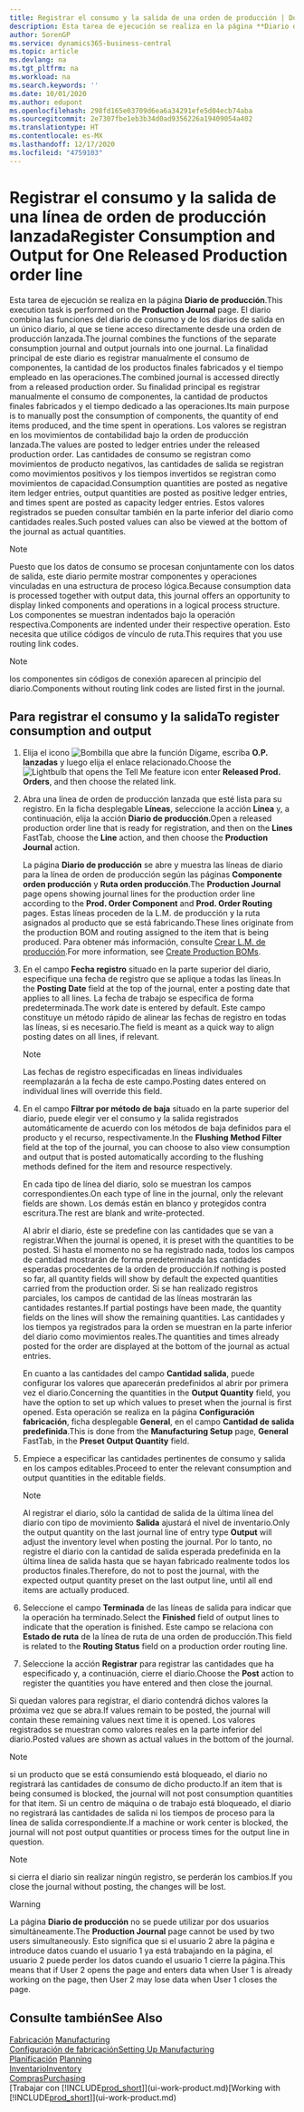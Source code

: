 ```yaml
---
title: Registrar el consumo y la salida de una orden de producción | Documentos de Microsoft
description: Esta tarea de ejecución se realiza en la página **Diario de producción**. El diario combina las funciones del diario de consumo y de los diarios de salida en un único diario, al que se tiene acceso directamente desde una orden de producción lanzada. La finalidad principal de este diario es registrar manualmente el consumo de componentes, la cantidad de los productos finales fabricados y el tiempo empleado en las operaciones. Su finalidad principal es registrar manualmente el consumo de componentes, la cantidad de productos finales fabricados y el tiempo dedicado a las operaciones.
author: SorenGP
ms.service: dynamics365-business-central
ms.topic: article
ms.devlang: na
ms.tgt_pltfrm: na
ms.workload: na
ms.search.keywords: ''
ms.date: 10/01/2020
ms.author: edupont
ms.openlocfilehash: 298fd165e03709d6ea6a34291efe5d04ecb74aba
ms.sourcegitcommit: 2e7307fbe1eb3b34d0ad9356226a19409054a402
ms.translationtype: HT
ms.contentlocale: es-MX
ms.lasthandoff: 12/17/2020
ms.locfileid: "4759103"
---
```

# <a name="register-consumption-and-output-for-one-released-production-order-line"></a><span data-ttu-id="c395c-106">Registrar el consumo y la salida de una línea de orden de producción lanzada</span><span class="sxs-lookup"><span data-stu-id="c395c-106">Register Consumption and Output for One Released Production order line</span></span>
<span data-ttu-id="c395c-107">Esta tarea de ejecución se realiza en la página **Diario de producción**.</span><span class="sxs-lookup"><span data-stu-id="c395c-107">This execution task is performed on the **Production Journal** page.</span></span> <span data-ttu-id="c395c-108">El diario combina las funciones del diario de consumo y de los diarios de salida en un único diario, al que se tiene acceso directamente desde una orden de producción lanzada.</span><span class="sxs-lookup"><span data-stu-id="c395c-108">The journal combines the functions of the separate consumption journal and output journals into one journal.</span></span> <span data-ttu-id="c395c-109">La finalidad principal de este diario es registrar manualmente el consumo de componentes, la cantidad de los productos finales fabricados y el tiempo empleado en las operaciones.</span><span class="sxs-lookup"><span data-stu-id="c395c-109">The combined journal is accessed directly from a released production order.</span></span> <span data-ttu-id="c395c-110">Su finalidad principal es registrar manualmente el consumo de componentes, la cantidad de productos finales fabricados y el tiempo dedicado a las operaciones.</span><span class="sxs-lookup"><span data-stu-id="c395c-110">Its main purpose is to manually post the consumption of components, the quantity of end items produced, and the time spent in operations.</span></span> <span data-ttu-id="c395c-111">Los valores se registran en los movimientos de contabilidad bajo la orden de producción lanzada.</span><span class="sxs-lookup"><span data-stu-id="c395c-111">The values are posted to ledger entries under the released production order.</span></span> <span data-ttu-id="c395c-112">Las cantidades de consumo se registran como movimientos de producto negativos, las cantidades de salida se registran como movimientos positivos y los tiempos invertidos se registran como movimientos de capacidad.</span><span class="sxs-lookup"><span data-stu-id="c395c-112">Consumption quantities are posted as negative item ledger entries, output quantities are posted as positive ledger entries, and times spent are posted as capacity ledger entries.</span></span> <span data-ttu-id="c395c-113">Estos valores registrados se pueden consultar también en la parte inferior del diario como cantidades reales.</span><span class="sxs-lookup"><span data-stu-id="c395c-113">Such posted values can also be viewed at the bottom of the journal as actual quantities.</span></span>  

> [!NOTE]  
>  <span data-ttu-id="c395c-114">Puesto que los datos de consumo se procesan conjuntamente con los datos de salida, este diario permite mostrar componentes y operaciones vinculadas en una estructura de proceso lógica.</span><span class="sxs-lookup"><span data-stu-id="c395c-114">Because consumption data is processed together with output data, this journal offers an opportunity to display linked components and operations in a logical process structure.</span></span> <span data-ttu-id="c395c-115">Los componentes se muestran indentados bajo la operación respectiva.</span><span class="sxs-lookup"><span data-stu-id="c395c-115">Components are indented under their respective operation.</span></span> <span data-ttu-id="c395c-116">Esto necesita que utilice códigos de vínculo de ruta.</span><span class="sxs-lookup"><span data-stu-id="c395c-116">This requires that you use routing link codes.</span></span>  

> [!NOTE]  
>  <span data-ttu-id="c395c-117">los componentes sin códigos de conexión aparecen al principio del diario.</span><span class="sxs-lookup"><span data-stu-id="c395c-117">Components without routing link codes are listed first in the journal.</span></span>  

## <a name="to-register-consumption-and-output"></a><span data-ttu-id="c395c-118">Para registrar el consumo y la salida</span><span class="sxs-lookup"><span data-stu-id="c395c-118">To register consumption and output</span></span>  
1.  <span data-ttu-id="c395c-119">Elija el icono ![Bombilla que abre la función Dígame](media/ui-search/search_small.png "Dígame qué desea hacer"), escriba **O.P. lanzadas** y luego elija el enlace relacionado.</span><span class="sxs-lookup"><span data-stu-id="c395c-119">Choose the ![Lightbulb that opens the Tell Me feature](media/ui-search/search_small.png "Tell me what you want to do") icon enter **Released Prod. Orders**, and then choose the related link.</span></span>  
2.  <span data-ttu-id="c395c-120">Abra una línea de orden de producción lanzada que esté lista para su registro. En la ficha desplegable **Líneas**, seleccione la acción **Línea** y, a continuación, elija la acción **Diario de producción**.</span><span class="sxs-lookup"><span data-stu-id="c395c-120">Open a released production order line that is ready for registration, and then on the **Lines** FastTab, choose the **Line** action, and then choose the **Production Journal** action.</span></span>  

    <span data-ttu-id="c395c-121">La página **Diario de producción** se abre y muestra las líneas de diario para la línea de orden de producción según las páginas **Componente orden producción** y **Ruta orden producción**.</span><span class="sxs-lookup"><span data-stu-id="c395c-121">The **Production Journal** page opens showing journal lines for the production order line according to the **Prod. Order Component** and **Prod. Order Routing** pages.</span></span> <span data-ttu-id="c395c-122">Estas líneas proceden de la L.M. de producción y la ruta asignados al producto que se está fabricando.</span><span class="sxs-lookup"><span data-stu-id="c395c-122">These lines originate from the production BOM and routing assigned to the item that is being produced.</span></span> <span data-ttu-id="c395c-123">Para obtener más información, consulte [Crear L.M. de producción](production-how-to-create-routings.md).</span><span class="sxs-lookup"><span data-stu-id="c395c-123">For more information, see [Create Production BOMs](production-how-to-create-routings.md).</span></span>  

3.  <span data-ttu-id="c395c-124">En el campo **Fecha registro** situado en la parte superior del diario, especifique una fecha de registro que se aplique a todas las líneas.</span><span class="sxs-lookup"><span data-stu-id="c395c-124">In the **Posting Date** field at the top of the journal, enter a posting date that applies to all lines.</span></span> <span data-ttu-id="c395c-125">La fecha de trabajo se especifica de forma predeterminada.</span><span class="sxs-lookup"><span data-stu-id="c395c-125">The work date is entered by default.</span></span> <span data-ttu-id="c395c-126">Este campo constituye un método rápido de alinear las fechas de registro en todas las líneas, si es necesario.</span><span class="sxs-lookup"><span data-stu-id="c395c-126">The field is meant as a quick way to align posting dates on all lines, if relevant.</span></span>  

    > [!NOTE]  
    >  <span data-ttu-id="c395c-127">Las fechas de registro especificadas en líneas individuales reemplazarán a la fecha de este campo.</span><span class="sxs-lookup"><span data-stu-id="c395c-127">Posting dates entered on individual lines will override this field.</span></span>  

4.  <span data-ttu-id="c395c-128">En el campo **Filtrar por método de baja** situado en la parte superior del diario, puede elegir ver el consumo y la salida registrados automáticamente de acuerdo con los métodos de baja definidos para el producto y el recurso, respectivamente.</span><span class="sxs-lookup"><span data-stu-id="c395c-128">In the **Flushing Method Filter** field at the top of the journal, you can choose to also view consumption and output that is posted automatically according to the flushing methods defined for the item and resource respectively.</span></span>  

    <span data-ttu-id="c395c-129">En cada tipo de línea del diario, solo se muestran los campos correspondientes.</span><span class="sxs-lookup"><span data-stu-id="c395c-129">On each type of line in the journal, only the relevant fields are shown.</span></span> <span data-ttu-id="c395c-130">Los demás están en blanco y protegidos contra escritura.</span><span class="sxs-lookup"><span data-stu-id="c395c-130">The rest are blank and write-protected.</span></span>  

    <span data-ttu-id="c395c-131">Al abrir el diario, éste se predefine con las cantidades que se van a registrar.</span><span class="sxs-lookup"><span data-stu-id="c395c-131">When the journal is opened, it is preset with the quantities to be posted.</span></span> <span data-ttu-id="c395c-132">Si hasta el momento no se ha registrado nada, todos los campos de cantidad mostrarán de forma predeterminada las cantidades esperadas procedentes de la orden de producción.</span><span class="sxs-lookup"><span data-stu-id="c395c-132">If nothing is posted so far, all quantity fields will show by default the expected quantities carried from the production order.</span></span> <span data-ttu-id="c395c-133">Si se han realizado registros parciales, los campos de cantidad de las líneas mostrarán las cantidades restantes.</span><span class="sxs-lookup"><span data-stu-id="c395c-133">If partial postings have been made, the quantity fields on the lines will show the remaining quantities.</span></span> <span data-ttu-id="c395c-134">Las cantidades y los tiempos ya registrados para la orden se muestran en la parte inferior del diario como movimientos reales.</span><span class="sxs-lookup"><span data-stu-id="c395c-134">The quantities and times already posted for the order are displayed at the bottom of the journal as actual entries.</span></span>  

    <span data-ttu-id="c395c-135">En cuanto a las cantidades del campo **Cantidad salida**, puede configurar los valores que aparecerán predefinidos al abrir por primera vez el diario.</span><span class="sxs-lookup"><span data-stu-id="c395c-135">Concerning the quantities in the **Output Quantity** field, you have the option to set up which values to preset when the journal is first opened.</span></span> <span data-ttu-id="c395c-136">Esta operación se realiza en la página **Configuración fabricación**, ficha desplegable **General**, en el campo **Cantidad de salida predefinida**.</span><span class="sxs-lookup"><span data-stu-id="c395c-136">This is done from the **Manufacturing Setup** page, **General** FastTab, in the **Preset Output Quantity** field.</span></span>

5.  <span data-ttu-id="c395c-137">Empiece a especificar las cantidades pertinentes de consumo y salida en los campos editables.</span><span class="sxs-lookup"><span data-stu-id="c395c-137">Proceed to enter the relevant consumption and output quantities in the editable fields.</span></span>  

    > [!NOTE]  
    >  <span data-ttu-id="c395c-138">Al registrar el diario, sólo la cantidad de salida de la última línea del diario con tipo de movimiento **Salida** ajustará el nivel de inventario.</span><span class="sxs-lookup"><span data-stu-id="c395c-138">Only the output quantity on the last journal line of entry type **Output** will adjust the inventory level when posting the journal.</span></span> <span data-ttu-id="c395c-139">Por lo tanto, no registre el diario con la cantidad de salida esperada predefinida en la última línea de salida hasta que se hayan fabricado realmente todos los productos finales.</span><span class="sxs-lookup"><span data-stu-id="c395c-139">Therefore, do not to post the journal, with the expected output quantity preset on the last output line, until all end items are actually produced.</span></span>  

6.  <span data-ttu-id="c395c-140">Seleccione el campo **Terminada** de las líneas de salida para indicar que la operación ha terminado.</span><span class="sxs-lookup"><span data-stu-id="c395c-140">Select the **Finished** field of output lines to indicate that the operation is finished.</span></span> <span data-ttu-id="c395c-141">Este campo se relaciona con **Estado de ruta** de la línea de ruta de una orden de producción.</span><span class="sxs-lookup"><span data-stu-id="c395c-141">This field is related to the **Routing Status** field on a production order routing line.</span></span>  
7.  <span data-ttu-id="c395c-142">Seleccione la acción **Registrar** para registrar las cantidades que ha especificado y, a continuación, cierre el diario.</span><span class="sxs-lookup"><span data-stu-id="c395c-142">Choose the **Post** action to register the quantities you have entered and then close the journal.</span></span>  

<span data-ttu-id="c395c-143">Si quedan valores para registrar, el diario contendrá dichos valores la próxima vez que se abra.</span><span class="sxs-lookup"><span data-stu-id="c395c-143">If values remain to be posted, the journal will contain these remaining values next time it is opened.</span></span> <span data-ttu-id="c395c-144">Los valores registrados se muestran como valores reales en la parte inferior del diario.</span><span class="sxs-lookup"><span data-stu-id="c395c-144">Posted values are shown as actual values in the bottom of the journal.</span></span>  

> [!NOTE]  
>  <span data-ttu-id="c395c-145"> si un producto que se está consumiendo está bloqueado, el diario no registrará las cantidades de consumo de dicho producto.</span><span class="sxs-lookup"><span data-stu-id="c395c-145">If an item that is being consumed is blocked, the journal will not post consumption quantities for that item.</span></span> <span data-ttu-id="c395c-146">Si un centro de máquina o de trabajo está bloqueado, el diario no registrará las cantidades de salida ni los tiempos de proceso para la línea de salida correspondiente.</span><span class="sxs-lookup"><span data-stu-id="c395c-146">If a machine or work center is blocked, the journal will not post output quantities or process times for the output line in question.</span></span>  

> [!NOTE]  
>  <span data-ttu-id="c395c-147">si cierra el diario sin realizar ningún registro, se perderán los cambios.</span><span class="sxs-lookup"><span data-stu-id="c395c-147">If you close the journal without posting, the changes will be lost.</span></span>  

> [!WARNING]  
>  <span data-ttu-id="c395c-148">La página **Diario de producción** no se puede utilizar por dos usuarios simultáneamente.</span><span class="sxs-lookup"><span data-stu-id="c395c-148">The **Production Journal** page cannot be used by two users simultaneously.</span></span> <span data-ttu-id="c395c-149">Esto significa que si el usuario 2 abre la página e introduce datos cuando el usuario 1 ya está trabajando en la página, el usuario 2 puede perder los datos cuando el usuario 1 cierre la página.</span><span class="sxs-lookup"><span data-stu-id="c395c-149">This means that if User 2 opens the page and enters data when User 1 is already working on the page, then User 2 may lose data when User 1 closes the page.</span></span>  

## <a name="see-also"></a><span data-ttu-id="c395c-150">Consulte también</span><span class="sxs-lookup"><span data-stu-id="c395c-150">See Also</span></span>  
<span data-ttu-id="c395c-151">[Fabricación](production-manage-manufacturing.md)  </span><span class="sxs-lookup"><span data-stu-id="c395c-151">[Manufacturing](production-manage-manufacturing.md)  </span></span>  
[<span data-ttu-id="c395c-152">Configuración de fabricación</span><span class="sxs-lookup"><span data-stu-id="c395c-152">Setting Up Manufacturing</span></span>](production-configure-production-processes.md)  
<span data-ttu-id="c395c-153">[Planificación](production-planning.md)    </span><span class="sxs-lookup"><span data-stu-id="c395c-153">[Planning](production-planning.md)    </span></span>  
[<span data-ttu-id="c395c-154">Inventario</span><span class="sxs-lookup"><span data-stu-id="c395c-154">Inventory</span></span>](inventory-manage-inventory.md)  
[<span data-ttu-id="c395c-155">Compras</span><span class="sxs-lookup"><span data-stu-id="c395c-155">Purchasing</span></span>](purchasing-manage-purchasing.md)  
<span data-ttu-id="c395c-156">[Trabajar con [!INCLUDE[prod_short](includes/prod_short.md)]](ui-work-product.md)</span><span class="sxs-lookup"><span data-stu-id="c395c-156">[Working with [!INCLUDE[prod_short](includes/prod_short.md)]](ui-work-product.md)</span></span>
